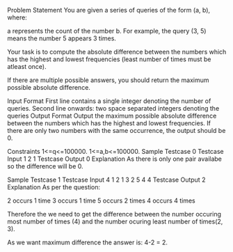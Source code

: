 Problem Statement
You are given a series of queries of the form (a, b), where:

a represents the count of the number b.
For example, the query (3, 5) means the number 5 appears 3 times.

Your task is to compute the absolute difference between the numbers which has the highest and lowest frequencies (least number of times must be atleast once).

If there are multiple possible answers, you should return the maximum possible absolute difference.

Input Format
First line contains a single integer denoting the number of queries.
Second line onwards: two space separated integers denoting the queries
Output Format
Output the maximum possible absolute difference between the numbers which has the highest and lowest frequencies. If there are only two numbers with the same occurrence, the output should be 0.

Constraints
1<=q<=100000.
1<=a,b<=100000.
Sample Testcase 0
Testcase Input
1
2 1
Testcase Output
0
Explanation
As there is only one pair availabe so the difference will be 0.

Sample Testcase 1
Testcase Input
4
1 2
1 3
2 5
4 4
Testcase Output
2
Explanation
As per the question:


2 occurs 1 time
3 occurs 1 time
5 occurs 2 times
4 occurs 4 times


Therefore the we need to get the difference between the number occuring most number of times (4) and the number ocuring least number of times(2, 3). 


As we want maximum difference the answer is: 4-2 = 2.